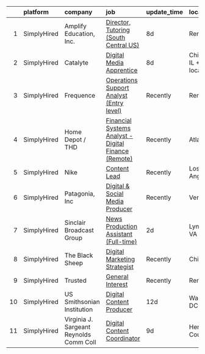

|    | platform    | company                                 | job                                                                                                                                                               | update_time   | location                 |
|---:|:------------|:----------------------------------------|:------------------------------------------------------------------------------------------------------------------------------------------------------------------|:--------------|:-------------------------|
|  1 | SimplyHired | Amplify Education, Inc.                 | [Director, Tutoring (South Central US)](https://www.simplyhired.com/job/1VZzzrBhpBFvGaxvlFzDHa7aHnwZVBrwSwwBwGBWoRxn79exdMuo3A?q=digital+platform)                | 8d            | Remote                   |
|  2 | SimplyHired | Catalyte                                | [Digital Media Apprentice](https://www.simplyhired.com/job/_u3bBeQLl-TwMINQsBN2u2dU-GnSPqJrFug9wLczGyd0mP-ZCCN-CA?q=digital+platform)                             | 8d            | Chicago, IL +3 locations |
|  3 | SimplyHired | Frequence                               | [Operations Support Analyst (Entry level)](https://www.simplyhired.com/job/RLWBu-cSDJi5B8kWCmscrjNsel5VRxIKzU993cf8epGdGWUNNOSUZA?q=digital+platform)             | Recently      | Remote                   |
|  4 | SimplyHired | Home Depot / THD                        | [Financial Systems Analyst - Digital Finance (Remote)](https://www.simplyhired.com/job/PRjBtlU3ePR9tPmh5r--4tm2dwiVxpbYMvtzuZinZJjx8h3dILIVOQ?q=digital+platform) | Recently      | Atlanta, GA              |
|  5 | SimplyHired | Nike                                    | [Content Lead](https://www.simplyhired.com/job/xn8bBymRJn3B0IquupNfDB7DU_sxfmwWYSox666nVbfjmWY4yZPxFQ?q=digital+platform)                                         | Recently      | Los Angeles, CA          |
|  6 | SimplyHired | Patagonia, Inc                          | [Digital & Social Media Producer](https://www.simplyhired.com/job/OZ4MXLLVSmXNEob8ekw9eYRsODFOk8iYqBJQCDFOKkYRNpHbv7EKzw?q=digital+platform)                      | Recently      | Ventura, CA              |
|  7 | SimplyHired | Sinclair Broadcast Group                | [News Production Assistant (Full-time)](https://www.simplyhired.com/job/AzhPqwsTcQKmSFnsAtXzpAIBTGeuhXzJu06SsJJjktV1ya04QKvlAA?q=digital+platform)                | 2d            | Lynchburg, VA            |
|  8 | SimplyHired | The Black Sheep                         | [Digital Marketing Strategist](https://www.simplyhired.com/job/H05aJrE7o4JuhW_UdbM0hwwEstGCnGhTIPev9NKQC_RGNQNDMzdxXA?q=digital+platform)                         | Recently      | Chicago, IL              |
|  9 | SimplyHired | Trusted                                 | [General Interest](https://www.simplyhired.com/job/Bxma5cDu08WrSCKVCPn26emOBliEhZPvthQ9pr52DsfwhK-LZ1w4wA?q=digital+platform)                                     | Recently      | Remote                   |
| 10 | SimplyHired | US Smithsonian Institution              | [Digital Content Producer](https://www.simplyhired.com/job/x153PZurHdwKM6Z-Sw0GPCwB37oga4jJdC666lrvdmczev2CYKWYmA?q=digital+platform)                             | 12d           | Washington, DC           |
| 11 | SimplyHired | Virginia J. Sargeant Reynolds Comm Coll | [Digital Content Coordinator](https://www.simplyhired.com/job/fKP8ZJze5MuU2Lk-cVnMQwa1N-Tsl1S60YXttW7Ku_QepLGBT3tqjg?q=digital+platform)                          | 9d            | Henrico County, VA       |